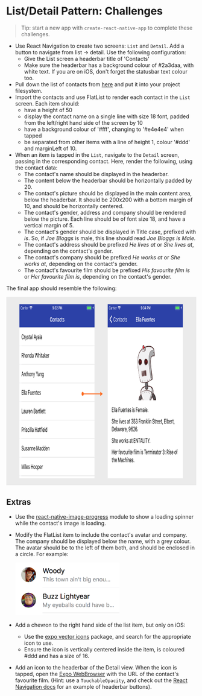 # List/Detail Pattern: Challenges

> Tip: start a new app with `create-react-native-app` to complete these challenges.

- Use React Navigation to create two screens: `List` and `Detail`. Add a button to navigate from list -> detail. Use the following configuration:
  - Give the List screen a headerbar title of 'Contacts'
  - Make sure the headerbar has a background colour of #2a3daa, with white text. If you are on iOS, don't forget the statusbar text colour too.
- Pull down the list of contacts from [here](assets/contacts.json) and put it into your project filesystem.
- Import the contacts and use FlatList to render each contact in the `List` screen. Each item should:
  - have a height of 50
  - display the contact name on a single line with size 18 font, padded from the left/right hand side of the screen by 10
  - have a background colour of '#fff', changing to '#e4e4e4' when tapped
  - be separated from other items with a line of height 1, colour '#ddd' and marginLeft of 10.
- When an item is tapped in the `List`, navigate to the `Detail` screen, passing in the corresponding contact. Here, render the following, using the contact data:
  - The contact's name should be displayed in the headerbar.
  - The content below the headerbar should be horizontally padded by 20.
  - The contact's picture should be displayed in the main content area, below the headerbar. It should be 200x200 with a bottom margin of 10, and should be horizontally centered.
  - The contact's gender, address and company should be rendered below the picture. Each line should be of font size 18, and have a vertical margin of 5.
  - The contact's gender should be displayed in Title case, prefixed with _<name> is_. So, if _Joe Bloggs_ is male, this line should read _Joe Bloggs is Male._
  - The contact's address should be prefixed _He lives at_ or _She lives at_, depending on the contact's gender.
  - The contact's company should be prefixed _He works at_ or _She works at_, depending on the contact's gender.
  - The contact's favourite film should be prefixed _His favourite film is_ or _Her favourite film is_, depending on the contact's gender.

The final app should resemble the following:

<img src="screenshots/list-detail.png" height="500">

## Extras

- Use the [react-native-image-progress](https://github.com/oblador/react-native-image-progress) module to show a loading spinner while the contact's image is loading.
- Modify the FlatList item to include the contact's avatar and company. The company should be displayed below the name, with a grey colour. The avatar should be to the left of them both, and should be enclosed in a circle. For example:

    <img src="screenshots/avatar-list.png" height="140">

- Add a chevron to the right hand side of the list item, but only on iOS:
  - Use the [expo vector icons](https://docs.expo.io/versions/latest/guides/icons.html#expovector-icons) package, and search for the appropriate icon to use.
  - Ensure the icon is vertically centered inside the item, is coloured #ddd and has a size of 16.
- Add an icon to the headerbar of the Detail view. When the icon is tapped, open the [Expo WebBrowser](https://docs.expo.io/versions/latest/sdk/webbrowser.html) with the URL of the contact's favourite film. (Hint: use a `TouchableOpacity`, and check out the [React Navigation docs](https://reactnavigation.org/docs/header-buttons.html) for an example of headerbar buttons).
